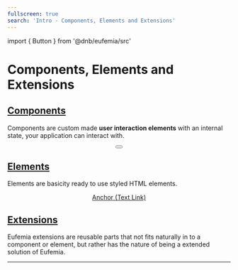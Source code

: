 ```yaml
---
fullscreen: true
search: 'Intro - Components, Elements and Extensions'
---
```


import { Button } from '@dnb/eufemia/src'

<Intro>

# Components, Elements and Extensions

## [Components](!/uilib/components)

Components are custom made **user interaction elements** with an internal state, your application can interact with.

<div className="example-box" align="center">
  <Button text="Button"  href="/uilib/components/button" target="_blank" />
</div>

## [Elements](!/uilib/elements)

Elements are basicity ready to use styled HTML elements.

<div className="example-box" align="center">
  <a className="dnb-anchor" href="!/uilib/elements/anchor" target="_blank">Anchor (Text Link)</a>
</div>

## [Extensions](!/uilib/extensions)

Eufemia extensions are reusable parts that not fits naturally in to a component or element, but rather has the nature of being a extended solution of Eufemia.

---

<IntroFooter href="/uilib/intro/12-usage-of-components-elements" text="Next - Usage of Components and Patterns" />

</Intro>
